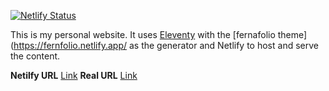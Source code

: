 [![Netlify Status](https://api.netlify.com/api/v1/badges/5702ba89-7242-490e-b04d-e4a691faced5/deploy-status)](https://app.netlify.com/sites/fernfolio/deploys)

This is my personal website. It uses [Eleventy](https://www.11ty.io/) with the [fernafolio theme](https://fernfolio.netlify.app/ as the generator and Netlify to host and serve the  content.

**Netilfy URL** [Link](https://personalmarti.netlify.app)
**Real URL** [Link](https://martibravo.com)

